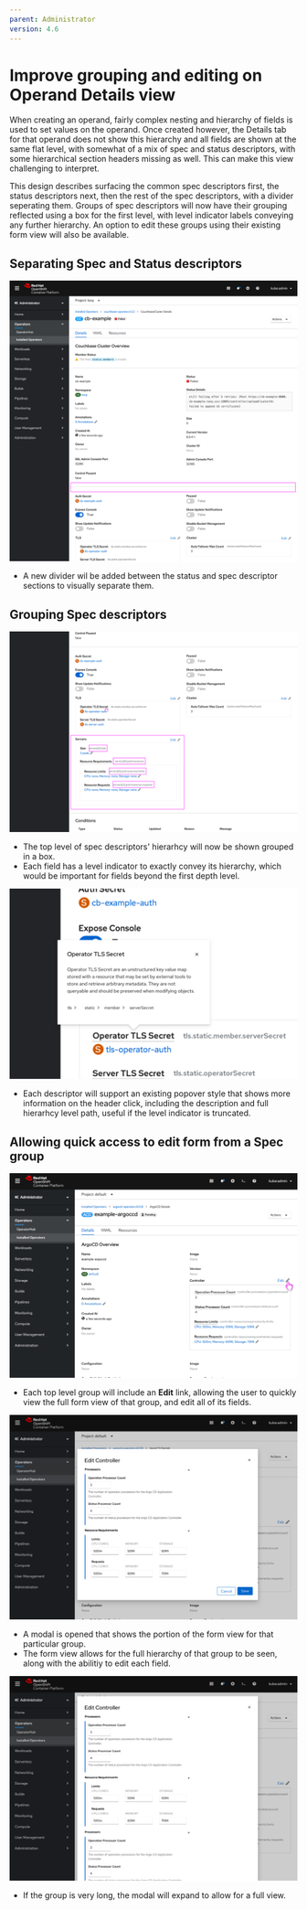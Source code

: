 ```yaml
---
parent: Administrator
version: 4.6
---
```


# Improve grouping and editing on Operand Details view

When creating an operand, fairly complex nesting and hierarchy of fields is used to set values on the operand. Once created however, the Details tab for that operand does not show this hierarchy and all fields are shown at the same flat level, with somewhat of a mix of spec and status descriptors, with some hierarchical section headers missing as well. This can make this view challenging to interpret.

This design describes surfacing the common spec descriptors first, the status descriptors next, then the rest of the spec descriptors, with a divider seperating them. Groups of spec descriptors will now have their grouping reflected using a box for the first level, with level indicator labels conveying any further hierarchy. An option to edit these groups using their existing form view will also be available.

## Separating Spec and Status descriptors

![Dividing groups](img/8-1-divider.png)
- A new divider wil be added between the status and spec descriptor sections to visually separate them.

## Grouping Spec descriptors

![Conveying groups](img/9-1-group.png)
- The top level of spec descriptors' hierarhcy will now be shown grouped in a box.
- Each field has a level indicator to exactly convey its hierarchy, which would be important for fields beyond the first depth level.

![Conveying groups popover](img/9-2-groupPop.png)
- Each descriptor will support an existing popover style that shows more information on the header click, including the description and full hierarhcy level path, useful if the level indicator is truncated. 

## Allowing quick access to edit form from a Spec group

![Group editing](img/7-1-editGroup.png)
- Each top level group will include an **Edit** link, allowing the user to quickly view the full form view of that group, and edit all of its fields.

![Group editing modal](img/7-3-modal.png)
- A modal is opened that shows the portion of the form view for that particular group.
- The form view allows for the full hierarchy of that group to be seen, along with the abilitiy to edit each field.

![Group editing modal 2](img/7-4-modalTall.png)
- If the group is very long, the modal will expand to allow for a full view.